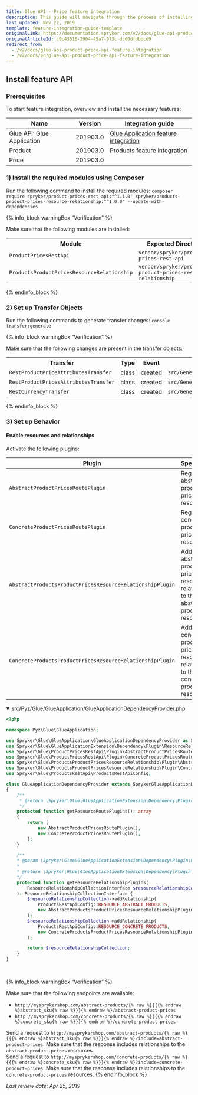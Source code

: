 ```yaml
---
title: Glue API - Price feature integration
description: This guide will navigate through the process of installing and configuring of the Price API feature used in Spryker OS.
last_updated: Nov 22, 2019
template: feature-integration-guide-template
originalLink: https://documentation.spryker.com/v2/docs/glue-api-product-price-api-feature-integration
originalArticleId: c9c43516-2904-45a7-973c-dc60dfdbbcd9
redirect_from:
  - /v2/docs/glue-api-product-price-api-feature-integration
  - /v2/docs/en/glue-api-product-price-api-feature-integration
---
```


## Install feature API
### Prerequisites
To start feature integration, overview and install the necessary features:

| Name | Version | Integration guide |
| --- | --- | --- |
| Glue API: Glue Application | 201903.0 | [Glue Application feature integration](/docs/scos/dev/feature-integration-guides/{{page.version}}/glue-api/glue-api-glue-application-feature-integration.html) |
| Product | 201903.0 | [Products feature integration](/docs/scos/dev/feature-integration-guides/{{page.version}}/products-feature-integration.html) |
| Price | 201903.0 |  |

### 1) Install the required modules using Composer
Run the following command to install the required modules:
`composer require spryker/product-prices-rest-api:"^1.1.0" spryker/products-product-prices-resource-relationship:"^1.0.0" --update-with-dependencies`

{% info_block warningBox “Verification” %}

Make sure that the following modules are installed:<br><table><th>Module</th><th>Expected Directory</th><tr><td>`ProductPricesRestApi`</td><td>`vendor/spryker/product-prices-rest-api`</td></tr><tr><td>`ProductsProductPricesResourceRelationship`</td><td>`vendor/spryker/products-product-prices-resource-relationship`</td></tr></table>
{% endinfo_block %}

### 2) Set up Transfer Objects
Run the following commands to generate transfer changes:
`console transfer:generate`

{% info_block warningBox “Verification” %}

Make sure that the following changes are present in the transfer objects:<br><table><th>Transfer</th><th>Type</th><th>Event</th><th>Path</th><tr><td>`RestProductPriceAttributesTransfer`</td><td>class</td><td>created</td><td>`src/Generated/Shared/Transfer/RestProductPriceAttributesTransfer`</td></tr><tr><td>`RestProductPricesAttributesTransfer`</td><td>class</td><td>created</td><td>`src/Generated/Shared/Transfer/RestProductPricesAttributesTransfer`</td></tr><tr><td>`RestCurrencyTransfer`</td><td>class</td><td>created</td><td>`src/Generated/Shared/Transfer/RestCurrencyTransfer`</td></tr></table>
{% endinfo_block %}

### 3) Set up Behavior
#### Enable resources and relationships
Activate the following plugins:

| Plugin | Specification | Prerequisites | Namespace |
| --- | --- | --- | --- |
| `AbstractProductPricesRoutePlugin` | Registers the abstract product prices resource. | None | `Spryker\Glue\ProductPricesRestApi\Plugin` |
| `ConcreteProductPricesRoutePlugin` | Registers the concrete product prices resource. | None | `Spryker\Glue\ProductPricesRestApi\Plugin` |
| `AbstractProductsProductPricesResourceRelationshipPlugin` | Adds the abstract product prices resource as a relationship to the abstract product resource. | None | `Spryker\Glue\ProductsProductPricesResourceRelationship\Plugin` |
| `ConcreteProductsProductPricesResourceRelationshipPlugin` | Adds the concrete product prices resource as a relationship to the concrete product resource. | None | `Spryker\Glue\ProductsProductPricesResourceRelationship\Plugin` |

<details open>
<summary markdown='span'>src/Pyz/Glue/GlueApplication/GlueApplicationDependencyProvider.php</summary>

```php
<?php

namespace Pyz\Glue\GlueApplication;

use Spryker\Glue\GlueApplication\GlueApplicationDependencyProvider as SprykerGlueApplicationDependencyProvider;
use Spryker\Glue\GlueApplicationExtension\Dependency\Plugin\ResourceRelationshipCollectionInterface;
use Spryker\Glue\ProductPricesRestApi\Plugin\AbstractProductPricesRoutePlugin;
use Spryker\Glue\ProductPricesRestApi\Plugin\ConcreteProductPricesRoutePlugin;
use Spryker\Glue\ProductsProductPricesResourceRelationship\Plugin\AbstractProductsProductPricesResourceRelationshipPlugin;
use Spryker\Glue\ProductsProductPricesResourceRelationship\Plugin\ConcreteProductsProductPricesResourceRelationshipPlugin;
use Spryker\Glue\ProductsRestApi\ProductsRestApiConfig;

class GlueApplicationDependencyProvider extends SprykerGlueApplicationDependencyProvider
{
    /**
     * @return \Spryker\Glue\GlueApplicationExtension\Dependency\Plugin\ResourceRoutePluginInterface[]
     */
    protected function getResourceRoutePlugins(): array
    {
        return [
            new AbstractProductPricesRoutePlugin(),
            new ConcreteProductPricesRoutePlugin(),
        ];
    }

    /**
    * @param \Spryker\Glue\GlueApplicationExtension\Dependency\Plugin\ResourceRelationshipCollectionInterface $resourceRelationshipCollection
    *
    * @return \Spryker\Glue\GlueApplicationExtension\Dependency\Plugin\ResourceRelationshipCollectionInterface
    */
    protected function getResourceRelationshipPlugins(
        ResourceRelationshipCollectionInterface $resourceRelationshipCollection
    ): ResourceRelationshipCollectionInterface {
        $resourceRelationshipCollection->addRelationship(
            ProductsRestApiConfig::RESOURCE_ABSTRACT_PRODUCTS,
            new AbstractProductsProductPricesResourceRelationshipPlugin()
        );
        $resourceRelationshipCollection->addRelationship(
            ProductsRestApiConfig::RESOURCE_CONCRETE_PRODUCTS,
            new ConcreteProductsProductPricesResourceRelationshipPlugin()
        );

        return $resourceRelationshipCollection;
    }
}
```

<br>
</details>

{% info_block warningBox “Verification” %}

Make sure that the following endpoints are available:<br><ul><li>`http://mysprykershop.com/abstract-products/{% raw %}{{{% endraw %}abstract_sku{% raw %}}}{% endraw %}/abstract-product-prices`</li><li>`http://mysprykershop.com/concrete-products/{% raw %}{{{% endraw %}concrete_sku{% raw %}}}{% endraw %}/concrete-product-prices`</li></ul>Send a request to `http://mysprykershop.com/abstract-products/{% raw %}{{{% endraw %}abstract_sku{% raw %}}}{% endraw %}?include=abstract-product-prices`. Make sure that the response includes relationships to the `abstract-product-prices` resources.<br>Send a request to `http://mysprykershop.com/concrete-products/{% raw %}{{{% endraw %}concrete_sku{% raw %}}}{% endraw %}?include=concrete-product-prices`. Make sure that the response includes relationships to the `concrete-product-prices` resources.
{% endinfo_block %}

_Last review date: Apr 25, 2019_ <!-- by Tihran Voitov and Dmitry Beirak -->
